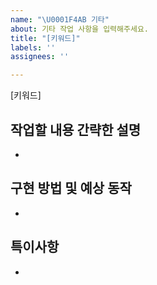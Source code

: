 ```yaml
---
name: "\U0001F4AB 기타"
about: 기타 작업 사항을 입력해주세요.
title: "[키워드]"
labels: ''
assignees: ''

---
```


[키워드] 
## 작업할 내용 간략한 설명
- 


## 구현 방법 및 예상 동작
- 


## 특이사항
-
